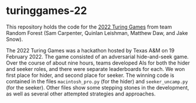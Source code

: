 # turinggames-22
This repository holds the code for the [2022 Turing Games](https://www.theturinggames.com/) from team Random Forest (Sam Carpenter, Quinlan Leishman, Matthew Daw, and Jake Snow).

The 2022 Turing Games was a hackathon hosted by Texas A&M on 19 February 2022. The game consisted of an adversarial hide-and-seek game.
Over the course of about nine hours, teams developed AIs for both the hider and seeker roles, and there were separate leaderboards for each.
We won first place for hider, and second place for seeker. The winning code is contained in the files `macintosh_pro.py` (for the hider) and `seeker_uncamp.py` (for the seeker).
Other files show some stepping stones in the development, as well as several other attempted strategies and approaches.

